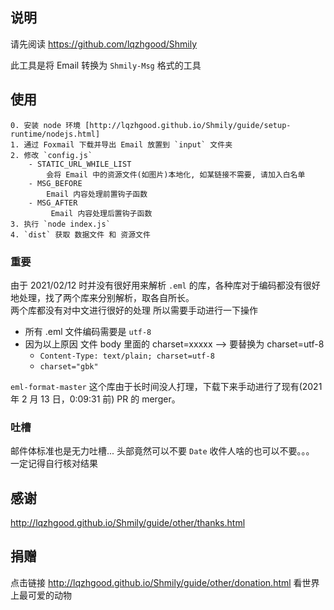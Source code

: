 ## 说明

请先阅读 https://github.com/lqzhgood/Shmily

此工具是将 Email 转换为 `Shmily-Msg` 格式的工具

## 使用

    0. 安装 node 环境 [http://lqzhgood.github.io/Shmily/guide/setup-runtime/nodejs.html]
    1. 通过 Foxmail 下载并导出 Email 放置到 `input` 文件夹
    2. 修改 `config.js`
        - STATIC_URL_WHILE_LIST
            会将 Email 中的资源文件(如图片)本地化, 如某链接不需要, 请加入白名单
        - MSG_BEFORE
            Email 内容处理前置钩子函数
        - MSG_AFTER
             Email 内容处理后置钩子函数
    3. 执行 `node index.js`
    4. `dist` 获取 数据文件 和 资源文件

### 重要

由于 2021/02/12 时并没有很好用来解析 `.eml` 的库，各种库对于编码都没有很好地处理，找了两个库来分别解析，取各自所长。<br/>
两个库都没有对中文进行很好的处理 所以需要手动进行一下操作<br/>

-   所有 .eml 文件编码需要是 `utf-8` <br/>
-   因为以上原因 文件 body 里面的 charset=xxxxx --> 要替换为 charset=utf-8
    -   `Content-Type: text/plain; charset=utf-8`
    -   `charset="gbk"`

`eml-format-master` 这个库由于长时间没人打理，下载下来手动进行了现有(2021 年 2 月 13 日，0:09:31 前) PR 的 merger。<br/>

### 吐槽

邮件体标准也是无力吐槽... 头部竟然可以不要 `Date` 收件人啥的也可以不要。。。 <br />
一定记得自行核对结果

## 感谢

http://lqzhgood.github.io/Shmily/guide/other/thanks.html

## 捐赠

点击链接 http://lqzhgood.github.io/Shmily/guide/other/donation.html 看世界上最可爱的动物
